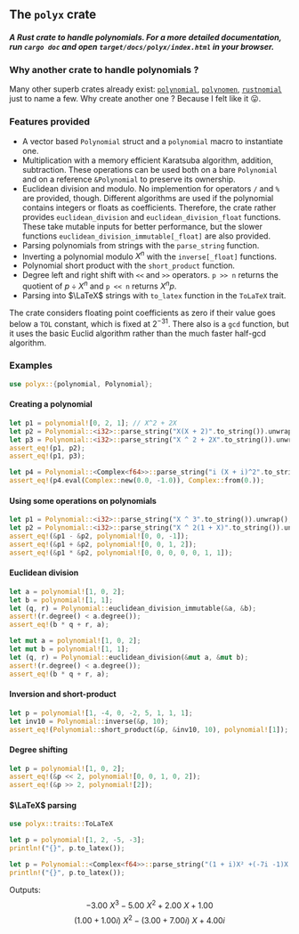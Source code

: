 ## The `polyx` crate

#### *A Rust crate to handle polynomials. For a more detailed documentation, run `cargo doc` and open `target/docs/polyx/index.html` in your browser.*

### Why another crate to handle polynomials ?

Many other superb crates already exist: [`polynomial`](https://docs.rs/polynomial/latest/polynomial/), [`polynomen`](https://docs.rs/polynomen/latest/polynomen/index.html#), [`rustnomial`](https://github.com/philippeitis/rustnomial) just to name a few. Why create another one ? Because I felt like it 😛.

### Features provided

* A vector based `Polynomial` struct and a `polynomial` macro to instantiate one.
* Multiplication with a memory efficient Karatsuba algorithm, addition, subtraction. These operations can be used both on a bare `Polynomial` and on a reference `&Polynomial` to preserve its ownership.
* Euclidean division and modulo. No implemention for operators `/` and `%` are provided, though. Different algorithms are used if the polynomial contains integers or floats as coefficients. Therefore, the crate rather provides `euclidean_division` and `euclidean_division_float` functions. These take mutable inputs for better performance, but the slower functions `euclidean_division_immutable[_float]` are also provided.
* Parsing polynomials from strings with the `parse_string` function.
* Inverting a polynomial modulo $X^n$ with the `inverse[_float]` functions.
* Polynomial short product with the `short_product` function.
* Degree left and right shift with `<<` and `>>` operators. `p >> n` returns the quotient of $p\div X^n$ and `p << n` returns $X^n p$.
* Parsing into $\LaTeX$ strings with `to_latex` function in the `ToLaTeX` trait.

The crate considers floating point coefficients as zero if their value goes below a `TOL` constant, which is fixed at $2^{-31}$. There also is a `gcd` function, but it uses the basic Euclid algorithm rather than the much faster half-gcd algorithm.

### Examples

```rust
use polyx::{polynomial, Polynomial};
```

#### Creating a polynomial

```rust
let p1 = polynomial![0, 2, 1]; // X^2 + 2X
let p2 = Polynomial::<i32>::parse_string("X(X + 2)".to_string()).unwrap();
let p3 = Polynomial::<i32>::parse_string("X ^ 2 + 2X".to_string()).unwrap();
assert_eq!(p1, p2);
assert_eq!(p1, p3);

let p4 = Polynomial::<Complex<f64>>::parse_string("i (X + i)^2".to_string()).unwrap();
assert_eq!(p4.eval(Complex::new(0.0, -1.0)), Complex::from(0.));
```

#### Using some operations on polynomials

```rust
let p1 = Polynomial::<i32>::parse_string("X ^ 3".to_string()).unwrap();
let p2 = Polynomial::<i32>::parse_string("X ^ 2(1 + X)".to_string()).unwrap();
assert_eq!(&p1 - &p2, polynomial![0, 0, -1]);
assert_eq!(&p1 + &p2, polynomial![0, 0, 1, 2]);
assert_eq!(&p1 * &p2, polynomial![0, 0, 0, 0, 0, 1, 1]);
```

#### Euclidean division

```rust
let a = polynomial![1, 0, 2];
let b = polynomial![1, 1];
let (q, r) = Polynomial::euclidean_division_immutable(&a, &b);
assert!(r.degree() < a.degree());
assert_eq!(b * q + r, a);

let mut a = polynomial![1, 0, 2];
let mut b = polynomial![1, 1];
let (q, r) = Polynomial::euclidean_division(&mut a, &mut b);
assert!(r.degree() < a.degree());
assert_eq!(b * q + r, a);
```

#### Inversion and short-product

```rust
let p = polynomial![1, -4, 0, -2, 5, 1, 1, 1];
let inv10 = Polynomial::inverse(&p, 10);
assert_eq!(Polynomial::short_product(&p, &inv10, 10), polynomial![1]);
```

#### Degree shifting

```rust
let p = polynomial![1, 0, 2];
assert_eq!(&p << 2, polynomial![0, 0, 1, 0, 2]);
assert_eq!(&p >> 2, polynomial![2]);
```

#### $\LaTeX$ parsing

```rust
use polyx::traits::ToLaTeX

let p = polynomial![1, 2, -5, -3];
println!("{}", p.to_latex());

let p = Polynomial::<Complex<f64>>::parse_string("(1 + i)X² +(-7i -1)X + 4i - 2X".to_string()).unwrap();
println!("{}", p.to_latex());
```

Outputs: 
$$-3.00\ X^{3}-5.00\ X^{2}+2.00\ X+1.00$$
$$(1.00+1.00i)\ X^{2}-(3.00+7.00i)\ X+4.00i$$
